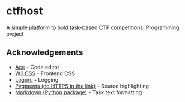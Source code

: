 # ctfhost
A simple platform to hold task-based CTF competitions. Programming project

## Acknowledgements

- [Ace](https://ace.c9.io/) - Code editor
- [W3.CSS](https://www.w3schools.com/w3css/) - Frontend CSS
- [Loguru](https://github.com/Delgan/loguru) - Logging
- [Pygments (no HTTPS in the link)](http://pygments.org/) - Source highlighting
- [Markdown (Python package)](https://python-markdown.github.io/) - Task text formatting

